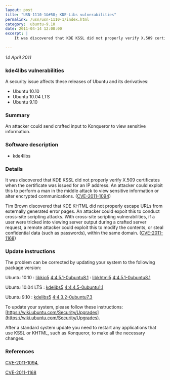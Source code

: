 ```yaml
---
layout: post
title: "USN-1110-1&#58; KDE-Libs vulnerabilities"
permalink: /usn/usn-1110-1/index.html
category:  ubuntu-9.10
date: 2011-04-14 12:00:00
excerpt: |
    It was discovered that KDE KSSL did not properly verify X.509 certificates when the certificate was issued for an IP address. An attacker could exploit this to perform a man in the middle attack to view sensitive information or alter encrypted communications. ([CVE-2011-1094](http://people.ubuntu.com/~ubuntu-security/cve/CVE-2011-1094))
    
--- 
```

 
 

*14 April 2011*

### kde4libs vulnerabilities

A security issue affects these releases of Ubuntu and its derivatives:

* Ubuntu 10.10
* Ubuntu 10.04 LTS
* Ubuntu 9.10

### Summary

An attacker could send crafted input to Konqueror to view sensitive information.

### Software description

* kde4libs 

### Details

It was discovered that KDE KSSL did not properly verify X.509 certificates when the certificate was issued for an IP address. An attacker could exploit this to perform a man in the middle attack to view sensitive information or alter encrypted communications. ([CVE-2011-1094](http://people.ubuntu.com/~ubuntu-security/cve/CVE-2011-1094))

Tim Brown discovered that KDE KHTML did not properly escape URLs from externally generated error pages. An attacker could expoit this to conduct cross-site scripting attacks. With cross-site scripting vulnerabilities, if a user were tricked into viewing server output during a crafted server request, a remote attacker could exploit this to modify the contents, or steal confidential data (such as passwords), within the same domain. ([CVE-2011-1168](http://people.ubuntu.com/~ubuntu-security/cve/CVE-2011-1168)) 

### Update instructions

The problem can be corrected by updating your system to the following package version:

Ubuntu 10.10
 : [libkio5](https://launchpad.net/ubuntu/+source/kde4libs) <span> [4:4.5.1-0ubuntu8.1](https://launchpad.net/ubuntu/+source/kde4libs/4:4.5.1-0ubuntu8.1) </span> 
 : [libkhtml5](https://launchpad.net/ubuntu/+source/kde4libs) <span> [4:4.5.1-0ubuntu8.1](https://launchpad.net/ubuntu/+source/kde4libs/4:4.5.1-0ubuntu8.1) </span> 

Ubuntu 10.04 LTS
 : [kdelibs5](https://launchpad.net/ubuntu/+source/kde4libs) <span> [4:4.4.5-0ubuntu1.1](https://launchpad.net/ubuntu/+source/kde4libs/4:4.4.5-0ubuntu1.1) </span> 

Ubuntu 9.10
 : [kdelibs5](https://launchpad.net/ubuntu/+source/kde4libs) <span> [4:4.3.2-0ubuntu7.3](https://launchpad.net/ubuntu/+source/kde4libs/4:4.3.2-0ubuntu7.3) </span> 

To update your system, please follow these instructions: [https://wiki.ubuntu.com/Security/Upgrades](https://wiki.ubuntu.com/Security/Upgrades).

After a standard system update you need to restart any applications that use KSSL or KHTML, such as Konqueror, to make all the necessary changes. 

### References

 
 [CVE-2011-1094](http://people.ubuntu.com/~ubuntu-security/cve/CVE-2011-1094), 

 [CVE-2011-1168](http://people.ubuntu.com/~ubuntu-security/cve/CVE-2011-1168)
 

